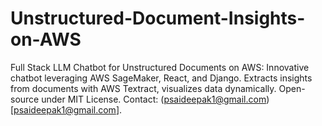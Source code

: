# Unstructured-Document-Insights-on-AWS
Full Stack LLM Chatbot for Unstructured Documents on AWS: Innovative chatbot leveraging AWS SageMaker, React, and Django. Extracts insights from documents with AWS Textract, visualizes data dynamically. 
Open-source under MIT License. 
Contact: (psaideepak1@gmail.com)[psaideepak1@gmail.com].

